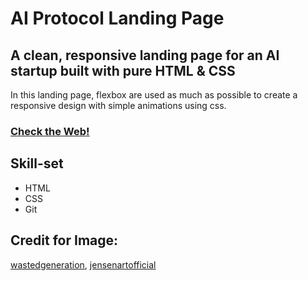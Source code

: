 # AI Protocol Landing Page

## A clean, responsive landing page for an AI startup built with pure HTML & CSS

In this landing page, flexbox are used as much as possible to create a responsive design with simple animations using css.

### [Check the Web!](https://roverf.github.io/Landing-page/)

## Skill-set
- HTML
- CSS
- Git

## Credit for Image:
[wastedgeneration](https://pixabay.com/users/wastedgeneration-3184449/), [jensenartofficial](https://pixabay.com/users/jensenartofficial-31380959/)